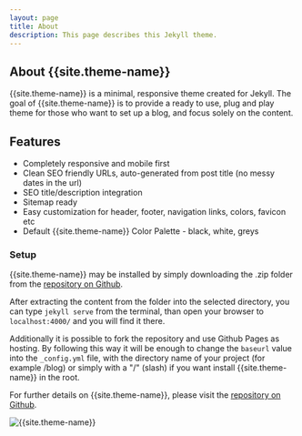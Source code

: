```yaml
---
layout: page
title: About
description: This page describes this Jekyll theme.
---
```

## About {{site.theme-name}}
{{site.theme-name}} is a minimal, responsive theme created for Jekyll. The goal of {{site.theme-name}} is to provide a ready to use, plug and play theme for those who want to set up a blog, and focus solely on the content.

## Features

- Completely responsive and mobile first
- Clean SEO friendly URLs, auto-generated from post title (no messy dates in the url)
- SEO title/description integration
- Sitemap ready
- Easy customization for header, footer, navigation links, colors, favicon etc
- Default {{site.theme-name}} Color Palette - black, white, greys

### Setup

{{site.theme-name}} may be installed by simply downloading the .zip folder from the [repository on Github](https://github.com/claudiuconstantin/{{site.theme-name}}/archive/master.zip).

After extracting the content from the folder into the selected directory, you can type ``jekyll serve`` from the terminal, than open your browser to ``localhost:4000/`` and you will find it there.

Additionally it is possible to fork the repository and use Github Pages as hosting. By following this way it will be enough to change the ``baseurl`` value into the ``_config.yml`` file, with the directory name of your project (for example /blog) or simply with a "/" (slash) if you want install {{site.theme-name}} in the root. 



For further details on {{site.theme-name}}, please visit the [repository on Github](https://github.com/claudiuconstantin/{{site.theme-name}}/).

![{{site.theme-name}}](assets/img/{{site.theme-name}}.jpg "{{site.theme-name}}")



